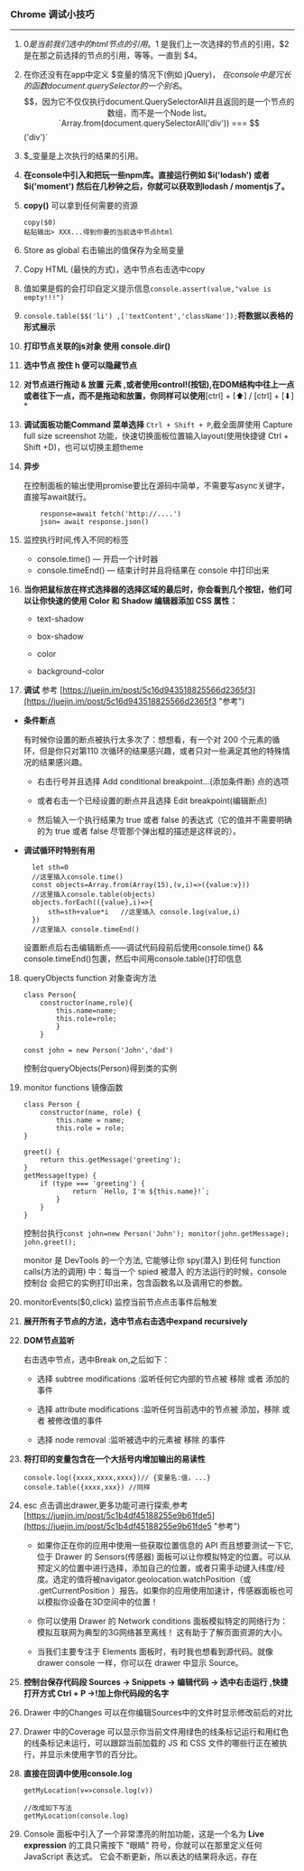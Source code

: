 ### Chrome 调试小技巧
---
1. $0 是当前我们选中的html节点的引用。$1 是我们上一次选择的节点的引用，$2 是在那之前选择的节点的引用，等等。一直到 $4。
2. 在你还没有在app中定义 $变量的情况下(例如 jQuery)， $在console中是冗长的函数document.querySelector的一个别名。$$$，因为它不仅仅执行document.QuerySelectorAll并且返回的是一个节点的数组，而不是一个Node list。`Array.from(document.querySelectorAll('div')) === $$('div')`
3. $_变量是上次执行的结果的引用。
4. **在console中引入和把玩一些npm库。直接运行例如 $i('lodash') 或者 $i('moment') 然后在几秒钟之后，你就可以获取到lodash / momentjs了。**
5.  **copy()** 可以拿到任何需要的资源

        copy($0)
        粘贴输出> XXX...得到你要的当前选中节点html

6.  Store as global  右击输出的值保存为全局变量
7.  Copy HTML (最快的方式)，选中节点右击选中copy
8.  值如果是假的会打印自定义提示信息`console.assert(value,"value is empty!!!") `
9.  `console.table($$('li') ,['textContent','className']);`**将数据以表格的形式展示**
10. **打印节点关联的js对象 使用 console.dir()**
11. **选中节点 按住 h 便可以隐藏节点**
12. **对节点进行拖动 & 放置 元素 ,或者使用control!(按钮),在DOM结构中往上一点或者往下一点，而不是拖动和放置，你同样可以使用**[ctrl] + [⬆] / [ctrl] + [⬇] *
13. **调试面板功能Command 菜单选择** `Ctrl + Shift + P`,截全面屏使用 Capture full size screenshot 功能，快速切换面板位置输入layout(使用快捷键 Ctrl + Shift +D)，也可以切换主题theme
14. **异步**
    
    在控制面板的输出使用promise要比在源码中简单，不需要写async关键字，直接写await就行。

            response=await fetch('http://....')
            json= await response.json()
15. 监控执行时间,传入不同的标签

    - console.time() — 开启一个计时器
    - console.timeEnd() — 结束计时并且将结果在 console 中打印出来

16. **当你把鼠标放在样式选择器的选择区域的最后时，你会看到几个按钮，他们可以让你快速的使用 Color 和 Shadow 编辑器添加 CSS 属性：**

    - text-shadow

    - box-shadow

    - color

    - background-color

17. **调试** 参考 [https://juejin.im/post/5c16d943518825566d2365f3](https://juejin.im/post/5c16d943518825566d2365f3 "参考")

-  **条件断点**

    有时候你设置的断点被执行太多次了：想想看，有一个对 200 个元素的循环，但是你只对第110 次循环的结果感兴趣，或者只对一些满足其他的特殊情况的结果感兴趣。

    - 右击行号并且选择 Add conditional breakpoint...(添加条件断) 点的选项

    - 或者右击一个已经设置的断点并且选择 Edit breakpoint(编辑断点)

    - 然后输入一个执行结果为 true 或者 false 的表达式（它的值并不需要明确的为 true 或者 false 尽管那个弹出框的描述是这样说的）。

- **调试循环时特别有用**

        let sth=0 
        //这里插入console.time()
        const objects=Array.from(Array(15),(v,i)=>({value:v}))
        //这里插入console.table(objects)
        objects.forEach(({value},i)=>{
            sth=sth+value*i   //这里插入 console.log(value,i)
        })
        //这里插入 console.timeEnd()
    设置断点后右击编辑断点——调试代码段前后使用console.time() && console.timeEnd()包裹，然后中间用console.table()打印信息

18. queryObjects function 对象查询方法

        class Person{
            constructor(name,role){
                this.name=name;
                this.role=role;
                }
            }

        const john = new Person('John','dad')

    控制台queryObjects(Person)得到类的实例

19. monitor functions 镜像函数

        class Person {
            constructor(name, role) {
                this.name = name;
                this.role = role;
        }

        greet() {
            return this.getMessage('greeting');
        }
        getMessage(type) {
            if (type === 'greeting') {
                    return `Hello, I'm ${this.name}!`;
                }
            }
        }
    控制台执行`const john=new Person('John');
        monitor(john.getMessage);
        john.greet();`

    monitor 是 DevTools 的一个方法, 它能够让你 spy(潜入) 到任何 function calls(方法的调用) 中：每当一个 spied 被潜入 的方法运行的时候，console 控制台 会把它的实例打印出来，包含函数名以及调用它的参数。

20. monitorEvents($0,click)  监控当前节点点击事件后触发
21. **展开所有子节点的方法，选中节点右击选中expand recursively**
22. **DOM节点监听**
    
    右击选中节点，选中Break on,之后如下：

    - 选择 subtree modifications :监听任何它内部的节点被 移除 或者 添加的事件

    - 选择 attribute modifications :监听任何当前选中的节点被 添加，移除 或者 被修改值的事件

    - 选择 node removal :监听被选中的元素被 移除 的事件

23. **将打印的变量包含在一个大括号内增加输出的易读性**

        console.log({xxxx,xxxx,xxxx})// {变量名:值，...}
        console.table({xxxx,xxx}) //同样
24. esc 点击调出drawer,更多功能可进行探索,参考 [https://juejin.im/post/5c1b4df45188255e9b61fde5](https://juejin.im/post/5c1b4df45188255e9b61fde5 "参考")

    - 如果你正在你的应用中使用一些获取位置信息的 API 而且想要测试一下它,位于 Drawer 的 Sensors(传感器) 面板可以让你模拟特定的位置。可以从预定义的位置中进行选择，添加自己的位置，或者只需手动键入纬度/经度。选定的值将被navigator.geolocation.watchPosition（或 .getCurrentPosition ）报告。如果你的应用使用加速计，传感器面板也可以模拟你设备在3D空间中的位置！

    - 你可以使用 Drawer 的 Network conditions 面板模拟特定的网络行为：模拟互联网为典型的3G网络甚至离线！ 这有助于了解页面资源的大小。
       
    - 当我们主要专注于 Elements 面板时，有时我也想看到源代码。就像 drawer console 一样，你可以在 drawer 中显示 Source。


25. **控制台保存代码段 Sources -> Snippets -> 编辑代码 -> 选中右击运行** **,快捷打开方式 Ctrl + P  ->!加上你代码段的名字**
26. Drawer 中的Changes 可以在你编辑Sources中的文件时显示修改前后的对比
27. Drawer 中的Coverage 可以显示你当前文件用绿色的线条标记运行和用红色的线条标记未运行，可以跟踪当前加载的 JS 和 CSS 文件的哪些行正在被执行，并显示未使用字节的百分比。
28. **直接在回调中使用console.log**

        getMyLocation(v=>console.log(v))

        //改成如下写法
        getMyLocation(console.log)

29. Console 面板中引入了一个非常漂亮的附加功能，这是一个名为 **Live expression** 的工具只需按下 "眼睛" 符号，你就可以在那里定义任何 JavaScript 表达式。 它会不断更新，所以表达的结果将永远，存在 




    











   

